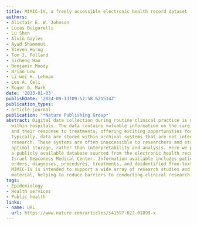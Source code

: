 ```yaml
---
title: MIMIC-IV, a freely accessible electronic health record dataset
authors:
- Alistair E. W. Johnson
- Lucas Bulgarelli
- Lu Shen
- Alvin Gayles
- Ayad Shammout
- Steven Horng
- Tom J. Pollard
- Sicheng Hao
- Benjamin Moody
- Brian Gow
- Li-wei H. Lehman
- Leo A. Celi
- Roger G. Mark
date: '2023-01-03'
publishDate: '2024-09-13T09:52:58.621514Z'
publication_types:
- article-journal
publication: '*Nature Publishing Group*'
abstract: Digital data collection during routine clinical practice is now ubiquitous
  within hospitals. The data contains valuable information on the care of patients
  and their response to treatments, offering exciting opportunities for research.
  Typically, data are stored within archival systems that are not intended to support
  research. These systems are often inaccessible to researchers and structured for
  optimal storage, rather than interpretability and analysis. Here we present MIMIC-IV,
  a publicly available database sourced from the electronic health record of the Beth
  Israel Deaconess Medical Center. Information available includes patient measurements,
  orders, diagnoses, procedures, treatments, and deidentified free-text clinical notes.
  MIMIC-IV is intended to support a wide array of research studies and educational
  material, helping to reduce barriers to conducting clinical research.
tags:
- Epidemiology
- Health services
- Public health
links:
- name: URL
  url: https://www.nature.com/articles/s41597-022-01899-x
---
```


